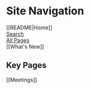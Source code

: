 # Site Navigation

[[README|Home]]  
[Search](/search.html)  
[All Pages](/all-pages.html)  
[[What's New]]  

## Key Pages

[[Meetings]]  
